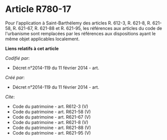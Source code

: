 # Article R780-17

Pour l'application à Saint-Barthélemy des articles R. 612-3, R. 621-8, R. 621-58, R. 621-67, R. 621-88 et R. 621-95, les
références aux articles du code de l'urbanisme sont remplacées par les références aux dispositions ayant le même objet
applicables localement.

**Liens relatifs à cet article**

_Codifié par_:

  - Décret n°2014-119 du 11 février 2014 - art.

_Créé par_:

  - Décret n°2014-119 du 11 février 2014 - art.

_Cite_:

  - Code du patrimoine - art. R612-3 (V)
  - Code du patrimoine - art. R621-58 (V)
  - Code du patrimoine - art. R621-67 (V)
  - Code du patrimoine - art. R621-8 (V)
  - Code du patrimoine - art. R621-88 (V)
  - Code du patrimoine - art. R621-95 (V)
